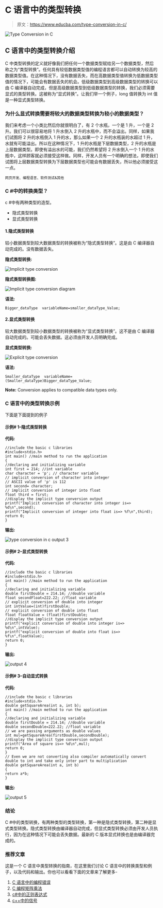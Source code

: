 # C 语言中的类型转换

> 原文：<https://www.educba.com/type-conversion-in-c/>

![Type Conversion in C](img/a3169cd19b529075d384a275f01722d3.png)



## C 语言中的类型转换介绍

C 中类型转换的定义就好像我们把任何一个数据类型赋给另一个数据类型，然后称之为“类型转换”。任何具有较低数据类型值的编程语言都可以自动转换为较高的数据类型值。在这种情况下，没有数据丢失，而在高数据类型值转换为低数据类型值的情况下，可能会有数据丢失的机会。低级数据类型到高级数据类型的转换可以由 C 编译器自动完成，但是高级数据类型到低级数据类型的转换，我们必须需要显式的类型转换。这被称为“显式转换”。让我们举一个例子，long 值转换为 int 值是一种显式类型转换。

### 为什么显式转换需要将较大的数据类型转换为较小的数据类型？

我们来考虑一个小类比然后你就很明白了，有 2 个水瓶，一个是 1 升，一个是 2 升。我们可以很容易地将 1 升水倒入 2 升的水瓶中，而不会溢出。同样，如果我们试图将 2 升的水瓶倒入 1 升的水，那么如果一个 2 升的水瓶装的水超过 1 升，水就有可能溢出。所以在这种情况下，1 升的水瓶是下层数据类型，2 升的水瓶是上层数据类型。即使有溢出水的可能，我们仍然希望将 2 升水倒入一个 1 升的水瓶中，这样顾客就必须接受这样做。同样，开发人员有一个明确的想法，即使我们试图将上层数据类型转换为下层数据类型也可能会有数据丢失，所以他必须接受这一点。

<small>网页开发、编程语言、软件测试&其他</small>

### C #中的转换类型？

c #中有两种类型的造型。

*   隐式类型转换
*   显式类型转换

#### 1.隐式类型转换

较小数据类型到较大数据类型的转换被称为“隐式类型转换”。这是由 C 编译器自动完成的。没有数据丢失。

**隐式类型转换:**

![Implicit type conversion](img/d537d302d963fe995567d74faf066ea0.png)



**隐式类型转换图:**

![Implicit type conversion diagram](img/650349e10b839e74a074f2adbfc19584.png)



**语法:**

```
Bigger_dataType  variableName=smaller_dataType_Value;
```

#### 2.显式类型转换

较大数据类型到较小数据类型的转换被称为“显式类型转换”。这不是由 C 编译器自动完成的。可能会丢失数据。这必须由开发人员明确完成。

**显式类型转换:**

![Explicit type conversion](img/13e1aec887146b3f406cf32db9c92f87.png)



**语法:**

```
Smaller_dataType  variableName=(Smaller_dataType)Bigger_dataType_Value;
```

**Note:** Conversion applies to compatible data types only.

### C 语言中的类型转换示例

下面是下面提到的例子

#### 示例# 1–隐式类型转换

**代码:**

```
//include the basic c libraries
#include<stdio.h>
int main() //main method to run the application
{
//declaring and initializing variable
int first = 214; //int variable
char character = 'p'; // character variable
// implicit conversion of character into integer
// ASCII value of 'p' is 112
int second= character;
// implicit conversion of integer into float
float third = first;
//display the implicit type conversion output
printf("Implicit conversion of character into integer is=> %d\n",second);
printf("Implicit conversion of integer into float is=> %f\n",third);
return 0;
}
```

**输出:**

![type conversion in c output 3](img/cf6bb579d149ce4d0ee3fa7e55e39926.png)



#### 示例# 2–显式类型转换

**代码:**

```
//include the basic c libraries
#include<stdio.h>
int main() //main method to run the application
{
//declaring and initializing variable
double firstDouble = 214.14; //double variable
float secondFloat=222.22; //float variable
// explicit conversion of double into integer
int intValue=(int)firstDouble;
// explicit conversion of double into float
float floatValue = (float)firstDouble;
//display the implicit type conversion output
printf("explicit conversion of double into integer is=> %d\n",intValue);
printf("explicit conversion of double into float is=> %f\n",floatValue);
return 0;
}
```

**输出:**

![output 4](img/31747a5094ef60c74fa46cd7693629be.png)



#### 示例# 3–自动显式转换

**代码:**

```
//include the basic c libraries
#include<stdio.h>
double getSquareArea(int a, int b);
int main() //main method to run the application
{
//declaring and initializing variable
double firstDouble = 214.14; //double variable
double secondDouble=222.22; //float variable
// we are passing arguments as double values
int mul=getSquareArea(firstDouble,secondDouble);
//display the implicit type conversion output
printf("Area of square is=> %d\n",mul);
return 0;
}
// Even we are not converting also compiler automatically convert double to int and take only inter part to multiplication
double getSquareArea(int a, int b)
{
return a*b;
}
```

**输出:**

![output 5](img/e7c4bfdc4393a3f98e92b2a3b7de2c60.png)



### 结论

C #中的类型转换，有两种类型的类型转换，第一种是隐式类型转换，第二种是显式类型转换。隐式类型转换由编译器自动完成，但显式类型转换必须由开发人员执行，因为在这种情况下可能会丢失数据。最新的 C 版本显式转换也是由编译器完成的。

### 推荐文章

这是一个 C 语言中类型转换的指南，在这里我们讨论 C 语言中的转换类型和例子，以及代码和输出。你也可以看看下面的文章来了解更多-

1.  [C 语言中的编程错误](https://www.educba.com/programming-errors-in-c/)
2.  [C 编程矩阵乘法](https://www.educba.com/c-programming-matrix-multiplication/)
3.  [c#中的正则表达式](https://www.educba.com/regular-expression-in-c-sharp/)
4.  [c++中的信号](https://www.educba.com/signal-in-c-plus-plus/)





